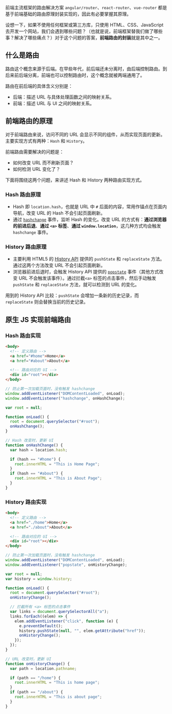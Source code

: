 前端主流框架的路由解决方案 `angular/router`、`react-router`、`vue-router` 都是基于前端基础的路由原理封装实现的，因此有必要掌握其原理。

设想一下，如果不使用任何框架或第三方库，只使用 HTML、CSS、JavaScript 去开发一个网站，我们会遇到哪些问题？（也就是说，前端框架替我们做了哪些事？解决了哪些痛点？）对于这个问题的答案，**前端路由的封装**就是其中之一。

## 什么是路由

路由这个概念来源于后端。在早些年代，前后端还未分离时，由后端控制路由。到后来前后端分离，前端也可以控制路由时，这个概念就被两端通用了。

路由在前后端的具体含义分别是：

- 后端：描述 URL 与具体处理函数之间的映射关系。
- 前端：描述 URL 与 UI 之间的映射关系。

## 前端路由的原理

对于前端路由来说，访问不同的 URL 会显示不同的组件，从而实现页面的更新。主要实现方式有两种：`Hash` 和 `History`。

前端路由需要解决的问题是：

- 如何改变 URL 而不刷新页面？
- 如何检测 URL 变化了？

下面将围绕这两个问题，来讲述 Hash 和 History 两种路由实现方式。

### Hash 路由原理

- Hash 即 `location.hash`，也就是 URL 中 `#` 后面的内容，常用作锚点在页面内导航，改变 URL 的 Hash 不会引起页面刷新。
- 通过 [`hashchange`](https://developer.mozilla.org/en-US/docs/Web/API/Window/hashchange_event) 事件，监听 Hash 的变化。改变 URL 的方式有：**通过浏览器的前进后退**、**通过 `<a>` 标签**、**通过 `window.location`**，这几种方式均会触发 `hashchange` 事件。

### History 路由原理

- 主要利用 HTML5 的 [History API](https://developer.mozilla.org/en-US/docs/Web/API/History_API) 提供的 `pushState` 和 `replaceState` 方法。通过这两个方法改变 URL 不会引起页面刷新。
- 浏览器前进后退时，会触发 History API 提供的 [`popstate`](https://developer.mozilla.org/en-US/docs/Web/API/Window/popstate_event) 事件（其他方式改变 URL 不会触发该事件）。通过拦截`<a>` 标签的点击事件，然后手动触发 `pushState` 和 `replaceState` 方法，就可以检测到 URL 的变化。

用到的 History API 比较：`pushState` 会增加一条新的历史记录，而 `replaceState` 则会替换当前的历史记录。

## 原生 JS 实现前端路由

### Hash 路由实现

```html
<body>
  <!-- 定义路由 -->
  <a href="#home">Home</a>
  <a href="#about">About</a>

  <!-- 路由对应的 UI -->
  <div id="root"></div>
</body>
```

```js
// 防止第一次加载页面时，没有触发 hashchange
window.addEventListener("DOMContentLoaded", onLoad);
window.addEventListener("hashchange", onHashChange);

var root = null;

function onLoad() {
  root = document.querySelector("#root");
  onHashChange();
}

// Hash 改变时，更新 UI
function onHashChange() {
  var hash = location.hash;

  if (hash == "#home") {
    root.innerHTML = "This is Home Page";
  }
  if (hash == "#about") {
    root.innerHTML = "This is About Page";
  }
}
```

### History 路由实现

```html
<body>
  <!-- 定义路由 -->
  <a href="./home">Home</a>
  <a href="./about">About</a>

  <!-- 路由对应的 UI -->
  <div id="root"></div>
</body>
```

```js
// 防止第一次加载页面时，没有触发 hashchange
window.addEventListener("DOMContentLoaded", onLoad);
window.addEventListener("popstate", onHistoryChange);

var root = null;
var history = window.history;

function onLoad() {
  root = document.querySelector("#root");
  onHistoryChange();

  // 拦截所有 <a> 标签的点击事件
  var links = document.querySelectorAll("a");
  links.forEach((elem) => {
    elem.addEventListener("click", function (e) {
      e.preventDefault();
      history.pushState(null, "", elem.getAttribute("href"));
      onHistoryChange();
    });
  });
}

// URL 改变时，更新 UI
function onHistoryChange() {
  var path = location.pathname;

  if (path == "/home") {
    root.innerHTML = "This is home page";
  }
  if (path == "/about") {
    root.innerHTML = "This is about page";
  }
}
```

